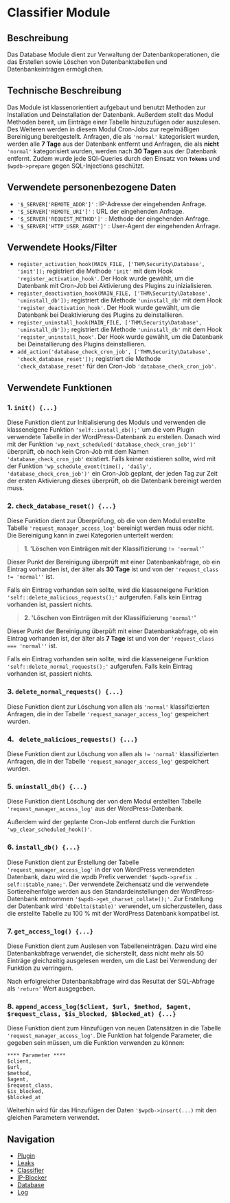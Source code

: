 # Classifier Module

## Beschreibung

Das Database Module dient zur Verwaltung der Datenbankoperationen, die das Erstellen sowie Löschen von Datenbanktabellen und Datenbankeinträgen ermöglichen.
## Technische Beschreibung

Das Module ist klassenorientiert aufgebaut und benutzt Methoden zur Installation und Deinstallation der Datenbank. Außerdem stellt das Modul Methoden bereit, um Einträge einer Tabelle hinzuzufügen oder auszulesen. Des Weiteren werden in diesem Modul Cron-Jobs zur regelmäßigen Bereinigung bereitgestellt. Anfragen, die als `'normal'` kategorisiert wurden, werden alle **7 Tage** aus der Datenbank entfernt und Anfragen, die als **nicht** `'normal'` kategorisiert wurden, werden nach **30 Tagen** aus der Datenbank entfernt. Zudem wurde jede SQl-Queries durch den Einsatz von **`Tokens`** und `$wpdb->prepare` gegen SQL-Injections geschützt.

## Verwendete personenbezogene Daten

- `'$_SERVER['REMOTE_ADDR']'` : IP-Adresse der eingehenden Anfrage.
- `'$_SERVER['REMOTE_URI']'` : URL der eingehenden Anfrage.
- `'$_SERVER['REQUEST_METHOD']'` : Methode der eingehenden Anfrage.
- `'$_SERVER['HTTP_USER_AGENT']'` : User-Agent der eingehenden Anfrage.

## Verwendete Hooks/Filter

- `register_activation_hook(MAIN_FILE, ['THM\Security\Database', 'init']);` registriert die Methode `'init'` mit dem Hook `'register_activation_hook'`. Der Hook wurde gewählt, um die Datenbank mit Cron-Job bei Aktivierung des Plugins zu inizialisieren.
- `register_deactivation_hook(MAIN_FILE, ['THM\Security\Database', 'uninstall_db']);` registriert die Methode `'uninstall_db'` mit dem Hook `'register_deactivation_hook'`. Der Hook wurde gewählt, um die Datenbank bei Deaktivierung des Plugins zu deinstallieren.
- `register_uninstall_hook(MAIN_FILE, ['THM\Security\Database', 'uninstall_db']);` registriert die Methode `'uninstall_db'` mit dem Hook `'register_uninstall_hook'`. Der Hook wurde gewählt, um die Datenbank bei Deinstallierung des Plugins deinstallieren.
- `add_action('database_check_cron_job', ['THM\Security\Database', 'check_database_reset']);` registriert die Methode `'check_database_reset'` für den Cron-Job  `'database_check_cron_job'`.

## Verwendete Funktionen

### 1. `init() {...}`

Diese Funktion dient zur Initialisierung des Moduls und verwenden die klasseneigene Funktion `'self::install_db();'`´um die vom Plugin verwendete Tabelle in der WordPress-Datenbank zu erstellen. Danach wird mit der Funktion `'wp_next_scheduled('database_check_cron_job')'` überprüft, ob noch kein Cron-Job mit dem Namen `'database_check_cron_job'` existiert. Falls keiner existieren sollte, wird mit der Funktion `'wp_schedule_event(time(), 'daily', 'database_check_cron_job')'` ein Cron-Job geplant, der jeden Tag zur Zeit der ersten Aktivierung dieses überprüft, ob die Datenbank bereinigt werden muss.

### 2. `check_database_reset() {...}`

Diese Funktion dient zur Überprüfung, ob die von dem Modul erstellte Tabelle `'request_manager_access_log'` bereinigt werden muss oder nicht. Die Bereinigung kann in zwei Kategorien unterteilt werden:

>  **1. 'Löschen von Einträgen mit der Klassifizierung `!= 'normal'`'**

Dieser Punkt der Bereinigung überprüft mit einer Datenbankabfrage, ob ein Eintrag vorhanden ist, der älter als **30 Tage** ist und von der `'request_class != 'normal''` ist.

Falls ein Eintrag vorhanden sein sollte, wird die klasseneigene Funktion `'self::delete_malicious_requests();'` aufgerufen. Falls kein Eintrag vorhanden ist, passiert nichts.

>  **2. 'Löschen von Einträgen mit der Klassifizierung `'normal'`'**

Dieser Punkt der Bereinigung überpüft mit einer Datenbankabfrage, ob ein Eintrag vorhanden ist, der älter als **7 Tage** ist und von der `'request_class === 'normal''` ist.

Falls ein Eintrag vorhanden sein sollte, wird die klasseneigene Funktion `'self::delete_normal_requests();'` aufgerufen. Falls kein Eintrag vorhanden ist, passiert nichts.

### 3. `delete_normal_requests() {...}`

Diese Funktion dient zur Löschung von allen als `'normal'` klassifizierten Anfragen, die in der Tabelle `'request_manager_access_log'` gespeichert wurden.

### 4. ` delete_malicious_requests() {...}`

Diese Funktion dient zur Löschung von allen als `!= 'normal'` klassifizierten Anfragen, die in der Tabelle `'request_manager_access_log'` gespeichert wurden.

### 5. `uninstall_db() {...}`

Diese Funktion dient Löschung der von dem Modul erstellten Tabelle `'request_manager_access_log'` aus der WordPress-Datenbank.


Außerdem wird der geplante Cron-Job entfernt durch die Funktion `'wp_clear_scheduled_hook()'`.

### 6. `install_db() {...}`

Diese Funktion dient zur Erstellung der Tabelle `'request_manager_access_log'` in der von WordPress verwendeten Datenbank, dazu wird die wpdb Prefix verwendet `'$wpdb->prefix . self::$table_name;'`. Der verwendete Zeichensatz und die verwendete Sortiereihenfolge werden aus den Standardeinstellungen der WordPress-Datenbank entnommen `'$wpdb->get_charset_collate();'`. Zur Erstellung der Datenbank wird `'dbDelta($table)'` verwendet, um sicherzustellen, dass die erstellte Tabelle zu 100 % mit der WordPress Datenbank kompatibel ist.

### 7. `get_access_log() {...}`

Diese Funktion dient zum Auslesen von Tabelleneinträgen. Dazu wird eine Datenbankabfrage verwendet, die sicherstellt, dass nicht mehr als 50 Einträge gleichzeitig ausgelesen werden, um die Last bei Verwendung der Funktion zu verringern.

Nach erfolgreicher Datenbankabfrage wird das Resultat der SQL-Abfrage als `'return'` Wert ausgegeben.

### 8. `append_access_log($client, $url, $method, $agent, $request_class, $is_blocked, $blocked_at) {...}`

Diese Funktion dient zum Hinzufügen von neuen Datensätzen in die Tabelle `'request_manager_access_log'`. Die Funktion hat folgende Parameter, die gegeben sein müssen, um die Funktion verwenden zu können:

````
**** Parameter ****
$client,
$url,
$method,
$agent,
$request_class,
$is_blocked,
$blocked_at
````

Weiterhin wird für das Hinzufügen der Daten `'$wpdb->insert(...)` mit den gleichen Parametern verwendet.

## Navigation
- [Plugin](/README.md)
- [Leaks](../docs/leaks.md)
- [Classifier](../docs/classifier.md)
- [IP-Blocker](../docs/ip-blocker.md)
- [Database](../docs/database)
- [Log](../docs/log.md)
